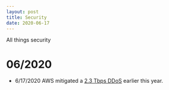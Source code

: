 ```yaml
---
layout: post
title: Security
date: 2020-06-17
---
```


All things security

# 06/2020
* 6/17/2020 AWS mitigated a [2.3 Tbps DDoS](https://www.zdnet.com/article/aws-said-it-mitigated-a-2-3-tbps-ddos-attack-the-largest-ever/) earlier this year.

